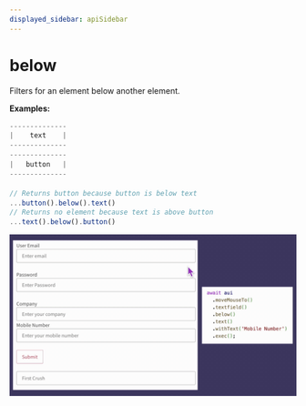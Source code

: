 ```yaml
---
displayed_sidebar: apiSidebar
---
```

# below

Filters for an element below another element.

**Examples:**
```typescript 
--------------
|    text    |
--------------
--------------
|   button   |
--------------

// Returns button because button is below text
...button().below().text()
// Returns no element because text is above button
...text().below().button()
```
![](/img/gif/below.gif)
